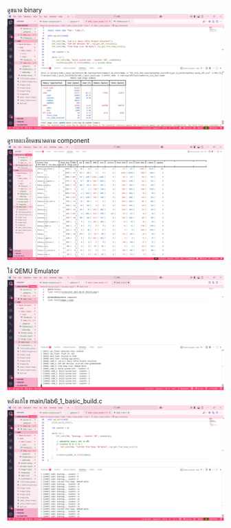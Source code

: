 ดูขนาด binary
![alt text](<Screenshot 2025-08-07 092754.png>)

ดูรายละเอียดขนาดตาม component
![alt text](image-1.png)

ใช้ QEMU Emulator
![alt text](image.png)

หลังแก้ไข main/lab6_1_basic_build.c
![alt text](image-2.png)